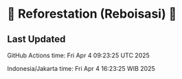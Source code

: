 
# 🌳 Reforestation (Reboisasi) 🌲

## Last Updated

GitHub Actions time: Fri Apr  4 09:23:25 UTC 2025

Indonesia/Jakarta time: Fri Apr  4 16:23:25 WIB 2025
